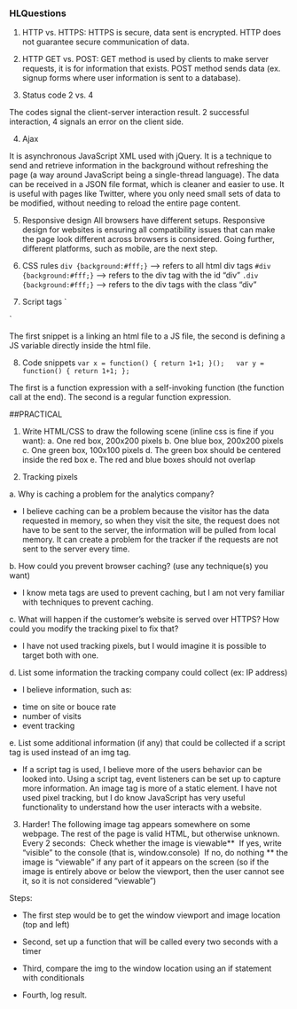 ### HLQuestions

1. HTTP vs. HTTPS:
HTTPS is secure, data sent is encrypted. HTTP does not guarantee secure communication of data.

2. HTTP GET vs. POST:
GET method is used by clients to make server requests, it is for information that exists. 
POST method sends data (ex. signup forms where user information is sent to a database).

3. Status code 2 vs. 4

The codes signal the client-server interaction result. 2 successful interaction, 4 signals an error on the client side.

4. Ajax

It is asynchronous JavaScript XML used with jQuery. It is a technique to send and retrieve information in the background without refreshing the page (a way around JavaScript being a single-thread language). The data can be received in a JSON file format, which is cleaner and easier to use. It is useful with pages like Twitter, where you only need small sets of data to be modified, without needing to reload the entire page content.

5. Responsive design
All browsers have different setups. Responsive design for websites is ensuring all compatibility issues that can make the page look different across browsers is considered. Going further, different platforms, such as mobile, are the next step.

6. CSS rules
```div {background:#fff;}```  --> refers to all html div tags 
```#div {background:#fff;}```  --> refers to the div tag with the id “div”
```.div {background:#fff;}```  --> refers to the div tags with the class “div”

7. Script tags
`<script src=”http://example.com/whatever.js”> </script> 
<script>var whatever = true</script>`

The first snippet is a linking an html file to a JS file, the second is defining a JS variable directly inside the html file.

8. Code snippets
`var x = function() { return 1+1; }();  
var y = function() { return 1+1; };`

The first is a function expression with a self-invoking function (the function call at the end). The second is a regular function expression. 


##PRACTICAL 

1. Write HTML/CSS to draw the following scene (inline css is fine if you want):
a. One red box, 200x200 pixels
b. One blue box, 200x200 pixels
c. One green box, 100x100 pixels
d. The green box should be centered inside the red box
e. The red and blue boxes should not overlap

2. Tracking pixels

a. Why is caching a problem for the analytics company?
- I believe caching can be a problem because the visitor has the data requested in memory, so when they visit the site, the request does not have to be sent to the server, the information will be pulled from local memory. It can create a problem for the tracker if the requests are not sent to the server every time. 

b. How could you prevent browser caching? (use any technique(s) you want)
- I know meta tags are used to prevent caching, but I am not very familiar with techniques to prevent caching.

c. What will happen if the customer’s website is served over HTTPS? How could you modify the tracking pixel to fix that?
- I have not used tracking pixels, but I would imagine it is possible to target both with one.

d. List some information the tracking company could collect (ex: IP address)
- I believe information, such as:
* time on site or bouce rate
* number of visits
* event tracking

e. List some additional information (if any) that could be collected if a script tag is used instead of an img tag.
- If a script tag is used, I believe more of the users behavior can be looked into. Using a script tag, event listeners can be set up to capture more information. An image tag is more of a static element. I have not used pixel tracking, but I do know JavaScript has very useful functionality to understand how the user interacts with a website.

3. Harder!
The following image tag appears somewhere on some webpage. The rest of the page is valid HTML, but otherwise unknown.
Every 2 seconds:
­ Check whether the image is viewable**
­ If yes, write “visible” to the console (that is, window.console)
­ If no, do nothing
** the image is “viewable” if any part of it appears on the screen (so if the image is entirely above or below the viewport, then the user cannot see it, so it is not considered “viewable”)

Steps:
- The first step would be to get the window viewport and image location (top and left)
- Second, set up a function that will be called every two seconds with a timer
- Third, compare the img to the window location using an if statement with conditionals
- Fourth, log result.

  <script>
    // assumming I can get the window viewport wiht window.height
    var windView = window.height;
    var imagView = document.getElementById('myimage');

    // checkTime() sets a timer to run every 2 seconds
    function checkTime() {
      // console.log("checking");
      if(imagView > viewportHeight || imagView < viewportHeight) {
        console.log("Visible");
      }
    }
    window.onload = setInterval(checkTime, 2000);
  </script>


